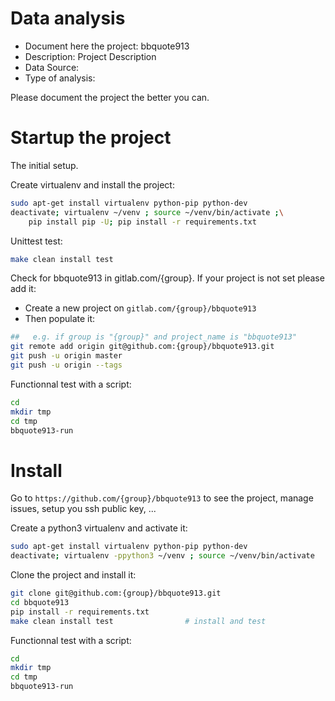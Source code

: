 # Data analysis
- Document here the project: bbquote913
- Description: Project Description
- Data Source:
- Type of analysis:

Please document the project the better you can.

# Startup the project

The initial setup.

Create virtualenv and install the project:
```bash
sudo apt-get install virtualenv python-pip python-dev
deactivate; virtualenv ~/venv ; source ~/venv/bin/activate ;\
    pip install pip -U; pip install -r requirements.txt
```

Unittest test:
```bash
make clean install test
```

Check for bbquote913 in gitlab.com/{group}.
If your project is not set please add it:

- Create a new project on `gitlab.com/{group}/bbquote913`
- Then populate it:

```bash
##   e.g. if group is "{group}" and project_name is "bbquote913"
git remote add origin git@github.com:{group}/bbquote913.git
git push -u origin master
git push -u origin --tags
```

Functionnal test with a script:

```bash
cd
mkdir tmp
cd tmp
bbquote913-run
```

# Install

Go to `https://github.com/{group}/bbquote913` to see the project, manage issues,
setup you ssh public key, ...

Create a python3 virtualenv and activate it:

```bash
sudo apt-get install virtualenv python-pip python-dev
deactivate; virtualenv -ppython3 ~/venv ; source ~/venv/bin/activate
```

Clone the project and install it:

```bash
git clone git@github.com:{group}/bbquote913.git
cd bbquote913
pip install -r requirements.txt
make clean install test                # install and test
```
Functionnal test with a script:

```bash
cd
mkdir tmp
cd tmp
bbquote913-run
```
